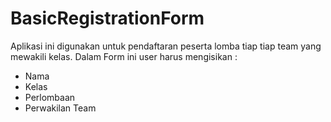 # BasicRegistrationForm

Aplikasi ini digunakan untuk pendaftaran peserta lomba tiap tiap team yang mewakili kelas.
Dalam Form ini user harus mengisikan :
  - Nama
  - Kelas
  - Perlombaan
  - Perwakilan Team
